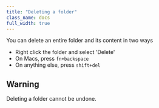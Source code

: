 ```yaml
---
title: "Deleting a folder"
class_name: docs
full_width: true
---
```


You can delete an entire folder and its content in two ways

- Right click the folder and select 'Delete'
- On Macs, press `fn+backspace`
- On anything else, press `shift+del`

## Warning
Deleting a folder cannot be undone.

